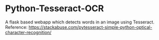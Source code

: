 # Python-Tesseract-OCR
A flask based webapp which detects words in an image using Tesseract. Reference: https://stackabuse.com/pytesseract-simple-python-optical-character-recognition/
